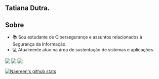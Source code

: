 ## Tatiana Dutra.

## Sobre

* 📚 Sou estudante de Cibersegurançe e assuntos relacionados à Segurança da Informação.
* 💻 Atualmente atuo na área de sustentação de sistemas e aplicações.

<div> 
  <a href="https://www.linkedin.com/in/tatiana-dutra" target="_blank"><img src="https://img.shields.io/badge/-LinkedIn-%230077B5?style=for-the-badge&logo=linkedin&logoColor=white" target="_blank"></a>
  <a href = "mailto:tatimdutra@gmail.com"><img src="https://img.shields.io/badge/-Gmail-%23333?style=for-the-badge&logo=gmail&logoColor=white" target="_blank"></a> 
  <a href="https://instagram.com/tatianamdutra" target="_blank"><img src="https://img.shields.io/badge/-Instagram-%23E4405F?style=for-the-badge&logo=instagram&logoColor=white" target="_blank"></a>
</div>

[![Naereen's github stats](https://github-readme-stats.vercel.app/api?username=tatianadutra&theme=blue-green)](https://github.com/anuraghazra/github-readme-stats)
